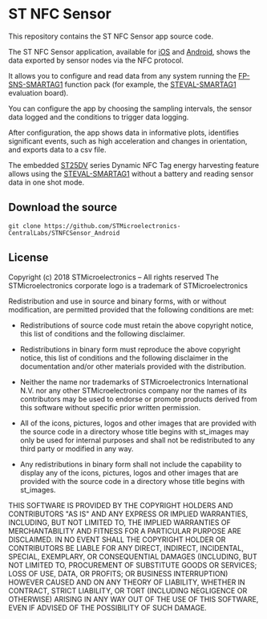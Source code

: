 # ST NFC Sensor

This repository contains the ST NFC Sensor app source code.

The ST NFC Sensor application, available for [iOS](https://itunes.apple.com/us/app/st-nfc-sensor/id1377274569?mt=8) and [Android](https://play.google.com/store/apps/details?id=com.st.smartTag), shows the data exported by sensor nodes via the NFC protocol.

It allows you to configure and read data from any system running the [FP-SNS-SMARTAG1](http://www.st.com/en/product/fp-sns-smartag1) function pack (for example, the [STEVAL-SMARTAG1](http://www.st.com/en/product/steval-smartag1) evaluation board).

You can configure the app by choosing the sampling intervals, the sensor data logged and the conditions to trigger data logging.

After configuration, the app shows data in informative plots, identifies significant events, such as high acceleration and changes in orientation, and exports data to a
csv file.

The embedded [ST25DV](http://www.st.com/st25dv) series Dynamic NFC Tag energy harvesting feature allows
using the [STEVAL-SMARTAG1](http://www.st.com/en/product/steval-smartag1) without a battery and reading sensor data in one shot
mode.


## Download the source

```Shell
git clone https://github.com/STMicroelectronics-CentralLabs/STNFCSensor_Android
```


## License

Copyright (c) 2018  STMicroelectronics – All rights reserved
The STMicroelectronics corporate logo is a trademark of STMicroelectronics

Redistribution and use in source and binary forms, with or without modification,
are permitted provided that the following conditions are met:

- Redistributions of source code must retain the above copyright notice, this list of conditions
and the following disclaimer.

- Redistributions in binary form must reproduce the above copyright notice, this list of
conditions and the following disclaimer in the documentation and/or other materials provided
with the distribution.

- Neither the name nor trademarks of STMicroelectronics International N.V. nor any other
STMicroelectronics company nor the names of its contributors may be used to endorse or
promote products derived from this software without specific prior written permission.

- All of the icons, pictures, logos and other images that are provided with the source code
in a directory whose title begins with st_images may only be used for internal purposes and
shall not be redistributed to any third party or modified in any way.

- Any redistributions in binary form shall not include the capability to display any of the
icons, pictures, logos and other images that are provided with the source code in a directory
whose title begins with st_images.

THIS SOFTWARE IS PROVIDED BY THE COPYRIGHT HOLDERS AND CONTRIBUTORS "AS IS" AND ANY EXPRESS OR
IMPLIED WARRANTIES, INCLUDING, BUT NOT LIMITED TO, THE IMPLIED WARRANTIES OF MERCHANTABILITY
AND FITNESS FOR A PARTICULAR PURPOSE ARE DISCLAIMED. IN NO EVENT SHALL THE COPYRIGHT HOLDER
OR CONTRIBUTORS BE LIABLE FOR ANY DIRECT, INDIRECT, INCIDENTAL, SPECIAL, EXEMPLARY, OR
CONSEQUENTIAL DAMAGES (INCLUDING, BUT NOT LIMITED TO, PROCUREMENT OF SUBSTITUTE GOODS OR
SERVICES; LOSS OF USE, DATA, OR PROFITS; OR BUSINESS INTERRUPTION) HOWEVER CAUSED AND ON ANY
THEORY OF LIABILITY, WHETHER IN CONTRACT, STRICT LIABILITY, OR TORT (INCLUDING NEGLIGENCE OR
OTHERWISE) ARISING IN ANY WAY OUT OF THE USE OF THIS SOFTWARE, EVEN IF ADVISED OF THE POSSIBILITY
OF SUCH DAMAGE.
